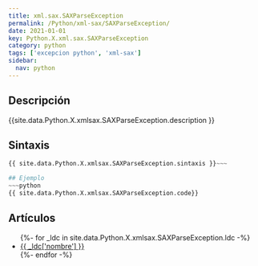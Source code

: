 ```yaml
---
title: xml.sax.SAXParseException
permalink: /Python/xml-sax/SAXParseException/
date: 2021-01-01
key: Python.X.xml.sax.SAXParseException
category: python
tags: ['excepcion python', 'xml-sax']
sidebar: 
  nav: python
---
```


## Descripción
{{site.data.Python.X.xmlsax.SAXParseException.description }}

## Sintaxis
~~~python
{{ site.data.Python.X.xmlsax.SAXParseException.sintaxis }}~~~

## Ejemplo
~~~python
{{ site.data.Python.X.xmlsax.SAXParseException.code}}
~~~

## Artículos
<ul>
{%- for _ldc in site.data.Python.X.xmlsax.SAXParseException.ldc -%}
   <li>
       <a href="{{_ldc['url'] }}">{{ _ldc['nombre'] }}</a>
   </li>
{%- endfor -%}
</ul>
